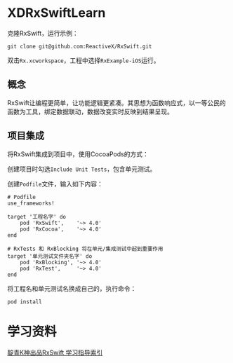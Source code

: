 # XDRxSwiftLearn

克隆RxSwift，运行示例：

```
git clone git@github.com:ReactiveX/RxSwift.git
```

双击`Rx.xcworkspace`，工程中选择`RxExample-iOS`运行。

## 概念

RxSwift让编程更简单，让功能逻辑更紧凑。其思想为函数响应式，以一等公民的函数为工具，绑定数据联动，数据改变实时反映到结果呈现。

## 项目集成

将RxSwift集成到项目中，使用CocoaPods的方式：

创建项目时勾选`Include Unit Tests`，包含单元测试。

创建`Podfile`文件，输入如下内容：

```
# Podfile
use_frameworks!

target '工程名字' do
    pod 'RxSwift',    '~> 4.0'
    pod 'RxCocoa',    '~> 4.0'
end

# RxTests 和 RxBlocking 将在单元/集成测试中起到重要作用
target '单元测试文件夹名字' do
    pod 'RxBlocking', '~> 4.0'
    pod 'RxTest',     '~> 4.0'
end
```

将工程名和单元测试名换成自己的，执行命令：

```
pod install
```



# 学习资料

[靛青K神出品RxSwift 学习指导索引](http://t.swift.gg/d/2-rxswift)



